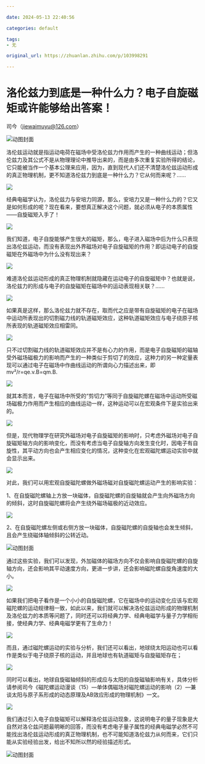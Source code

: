 ```yaml
---

date: 2024-05-13 22:40:56

categories: default

tags: 
- 无

original_url: https://zhuanlan.zhihu.com/p/103998291

---
```



# 洛伦兹力到底是一种什么力？电子自旋磁矩或许能够给出答案！


  

司今（jiewaimuyu@126.com）

  

![动图封面](assets/1715611256-47f778430beaffa35851375c5572d8fb.jpg)

  

洛伦兹运动就是指运动电荷在磁场中受洛伦兹力作用而产生的一种曲线运动；但洛伦兹力及其公式不是从物理理论中推导出来的，而是由多次重复实验所得的结论，它只能被当作一个基本公理来应用，因为，直到现代人们还不清楚洛伦兹运动形成的真正物理机制，更不知道洛伦兹力到底是一种什么力？它从何而来呢？......

  

![](assets/1715611256-11fd541f9318a880f8da0c1220b70bd3.webp)

  
  
  

经典电磁学认为，洛伦兹力与安培力同源，那么，安培力又是一种什么力的？它又是如何形成的呢？现在看来，要想真正解决这个问题，就必须从电子的本质属性——自旋磁矩入手了！

  

![](assets/1715611256-339f5eb0b01874172b5ab9282a1eddea.webp)

  
  
  

我们知道，电子自旋能够产生很大的磁矩，那么，电子进入磁场中后为什么只表现出洛伦兹运动，而没有表现出外界磁场对电子自旋磁矩的作用？即运动电子的自旋磁矩在外磁场中为什么没有现出来？

  

![](assets/1715611256-e946009df2ea3ea6464cfc8535fa1a2c.webp)

  
  
  

难道洛伦兹运动形成的真正物理机制就隐藏在运动电子的自旋磁矩中？也就是说，洛伦兹力的形成与电子的自旋磁矩在磁场中的运动表现相关联？......

  

![](assets/1715611256-f087f3be2628f6a274f8b2b17835f911.webp)

  
  
  

如果真是这样，那么洛伦兹力就不存在，取而代之应是带有自旋磁矩的电子在磁场中运动所表现出的切割磁力线的轨道磁矩效应，这种轨道磁矩效应与电子绕原子核所表现的轨道磁矩效应相雷同。

  

![](assets/1715611256-5745e94f686c69ead0cc8f6d6165d21e.webp)

  
  
  

只不过切割磁力线的轨道磁矩效应并不是有心力的作用，而是电子自旋磁矩的磁轴受外磁场磁极力的影响而产生的一种类似于剪切了的效应，这种力的另一种定量表现可以通过电子在磁场中作曲线运动的所谓向心力描述出来，即mv²/r=qe.v.B=qm.B.

  

![](assets/1715611256-41ba113bebb38140c7600154f7dda1d3.webp)

  
  
  

就其本而言，电子在磁场中所受的“剪切力”等同于自旋磁陀螺在磁场中运动所受磁场磁极力作用而产生相应的曲线运动一样，这种运动可以在宏观条件下是实验出来的。

  

![](assets/1715611256-ce79ed56f9a7ab1d3d4e65f8de1ec184.webp)

  
  
  

但是，现代物理学在研究外磁场对电子自旋磁矩的影响时，只考虑外磁场对电子自旋磁矩轴方向的影响变化，而没有考虑当电子自旋轴方向发生变化时，因电子有自旋性，其平动方向也会产生相应变化的情况，这种变化在宏观磁陀螺运动实验中就会显示出来。

  

![](assets/1715611256-b8d041d89deefc6c30820d1ce66fb053.webp)

  
  
  

对此，我们可以用宏观自旋磁陀螺做外磁场磁对自旋磁陀螺运动产生的影响实验：

1、在自旋磁陀螺轴上方放一块磁体，自旋磁陀螺的自旋轴就会产生向外磁场方向的倾斜，这时自旋磁陀螺将会产生绕外磁场磁极的近动效应。

  

![](assets/1715611256-5cd5dac32bd4e6e6b379afcb73e9a51b.webp)

  
  
  

2、在自旋磁陀螺左侧或右侧方放一块磁体，自旋磁陀螺的自旋轴也会发生倾斜，且会产生绕磁体轴倾斜的公转近动。

  

![动图封面](assets/1715611256-857047b6fe11bb43cd39e037be3bbffb.jpg)

  

通过这些实验，我们可以发现，外加磁体的磁场方向不仅会影响自旋磁陀螺的自旋轴方向，还会影响其平动速度方向，更进一步讲，还会影响磁陀螺自旋角速度的大小。

  

![](assets/1715611256-da20a72bdb89694de87d0de96cc7fcb2.webp)

  
  
  

如果我们把电子看作是一个小小的自旋磁陀螺，它在磁场中的运动变化应该与宏观磁陀螺的运动规律相一致，如此以来，我们就可以解决洛伦兹运动形成的物理机制及洛伦兹力的本质等问题了，同时还可以将经典力学、经典电磁学与量子力学相衔接，使经典力学、经典电磁学更有了生命力！

  

![](assets/1715611256-0d52d0502c8ba73a23314cb90de04e94.webp)

  
  
  

而且，通过磁陀螺运动的实验与分析，我们还可以看出，地球绕太阳运动也可以看作是类似于电子绕原子核的运动，并且地球也有轨道磁矩与自旋磁矩存在；

  

![](assets/1715611256-84dae814d5ad8a83cc4cbbe67a90cba6.webp)

  
  
  

同时可以看出，地球自旋磁轴倾斜的形成应与太阳的自旋磁轴影响有关，具体分析请参阅司今《磁陀螺运动漫谈（15）—单体偶磁场对磁陀螺运动的影响（2）—兼谈太阳与原子系形成的动态原理及AB效应形成的物理机制》一文。

  

![](assets/1715611256-d0e4f50fff1669504ff48df778c8b1c4.webp)

  
  
  

我们通过引入电子自旋磁矩可以解释洛伦兹运动现象，这说明电子的量子现象是大自然对洛仑兹问题最明晰的回答，而没有考虑电子量子属性的经典电磁学必然不可能找出洛伦兹运动形成的真正物理机制，也不可能知道洛伦兹力从何而来，它们只能从实验经验出发，给出不知所以然的经验描述形式。

  

![动图封面](assets/1715611256-32afdf5384be5832c3c8f36e2925bd24.jpg)